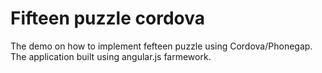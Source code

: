 # Fifteen puzzle cordova #

The demo on how to implement fefteen puzzle using Cordova/Phonegap.
The application built using angular.js farmework.
